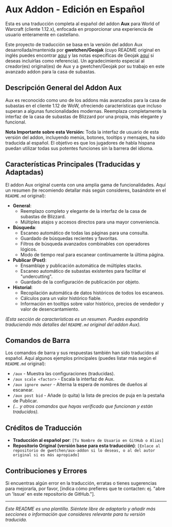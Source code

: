 # Aux Addon - Edición en Español

Esta es una traducción completa al español del addon **Aux** para World of Warcraft (cliente 1.12.x), enfocada en proporcionar una experiencia de usuario enteramente en castellano.

Este proyecto de traducción se basa en la versión del addon Aux desarrollada/mantenida por **gwetchen/Geojak** (cuyo README original en inglés puedes encontrar [aquí](./README.md) y las notas específicas de Geojak [aquí](./README_Geojak.md) si deseas incluirlas como referencia). Un agradecimiento especial al creador(es) original(es) de Aux y a gwetchen/Geojak por su trabajo en este avanzado addon para la casa de subastas.

## Descripción General del Addon Aux

Aux es reconocido como uno de los addons más avanzados para la casa de subastas en el cliente 1.12 de WoW, ofreciendo características que incluso superan a algunas funcionalidades modernas. Reemplaza completamente la interfaz de la casa de subastas de Blizzard por una propia, más elegante y funcional.

**Nota Importante sobre esta Versión:**
Toda la interfaz de usuario de esta versión del addon, incluyendo menús, botones, tooltips y mensajes, ha sido traducida al español. El objetivo es que los jugadores de habla hispana puedan utilizar todas sus potentes funciones sin la barrera del idioma.

## Características Principales (Traducidas y Adaptadas)

El addon Aux original cuenta con una amplia gama de funcionalidades. Aquí un resumen (te recomiendo detallar más según consideres, basándote en el `README.md` original):

* **General**:
    * Reemplazo completo y elegante de la interfaz de la casa de subastas de Blizzard.
    * Múltiples atajos y accesos directos para una mayor conveniencia.
* **Búsqueda**:
    * Escaneo automático de todas las páginas para una consulta.
    * Guardado de búsquedas recientes y favoritas.
    * Filtros de búsqueda avanzados combinables con operadores lógicos.
    * Modo de tiempo real para escanear continuamente la última página.
* **Publicar (Post)**:
    * Ensamblaje y publicación automática de múltiples stacks.
    * Escaneo automático de subastas existentes para facilitar el "undercutting".
    * Guardado de la configuración de publicación por objeto.
* **Historial**:
    * Recopilación automática de datos históricos de todos los escaneos.
    * Cálculos para un valor histórico fiable.
    * Información en tooltips sobre valor histórico, precios de vendedor y valor de desencantamiento.

*(Esta sección de características es un resumen. Puedes expandirla traduciendo más detalles del `README.md` original del addon Aux).*

## Comandos de Barra

Los comandos de barra y sus respuestas también han sido traducidos al español. Aquí algunos ejemplos principales (puedes listar más según el `README.md` original):

* `/aux` - Muestra las configuraciones (traducidas).
* `/aux scale <factor>` - Escala la interfaz de Aux.
* `/aux ignore owner` - Alterna la espera de nombres de dueños al escanear.
* `/aux post bid` - Añade (o quita) la lista de precios de puja en la pestaña de Publicar.
* *(... y otros comandos que hayas verificado que funcionan y están traducidos).*

## Créditos de Traducción

* **Traducción al español por**: `[Tu Nombre de Usuario en GitHub o Alias]`
* **Repositorio Original (versión base para esta traducción)**: `[Enlace al repositorio de gwetchen/aux-addon si lo deseas, o al del autor original si es más apropiado]`

## Contribuciones y Errores

Si encuentras algún error en la traducción, erratas o tienes sugerencias para mejorarla, por favor, [indica cómo prefieres que te contacten: ej. "abre un 'Issue' en este repositorio de GitHub."].

---

*Este README es una plantilla. Siéntete libre de adaptarlo y añadir más secciones o información que consideres relevante para tu versión traducida.*
